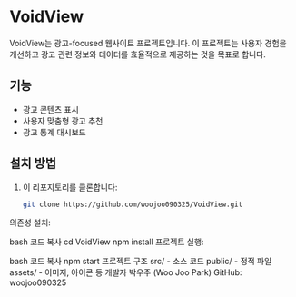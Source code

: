 # VoidView

VoidView는 광고-focused 웹사이트 프로젝트입니다. 이 프로젝트는 사용자 경험을 개선하고 광고 관련 정보와 데이터를 효율적으로 제공하는 것을 목표로 합니다.

## 기능

- 광고 콘텐츠 표시
- 사용자 맞춤형 광고 추천
- 광고 통계 대시보드

## 설치 방법

1. 이 리포지토리를 클론합니다:
   ```bash
   git clone https://github.com/woojoo090325/VoidView.git
의존성 설치:

bash
코드 복사
cd VoidView
npm install
프로젝트 실행:

bash
코드 복사
npm start
프로젝트 구조
src/ - 소스 코드
public/ - 정적 파일
assets/ - 이미지, 아이콘 등
개발자
박우주 (Woo Joo Park)
GitHub: woojoo090325
